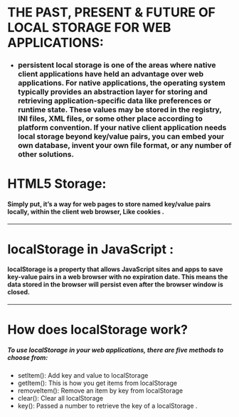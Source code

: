 # THE PAST, PRESENT & FUTURE OF LOCAL STORAGE FOR WEB APPLICATIONS: 

* ### persistent local storage is one of the areas where native client applications have held an advantage over web applications. For native applications, the operating system typically provides an abstraction layer for storing and retrieving application-specific data like preferences or runtime state. These values may be stored in the registry, INI files, XML files, or some other place according to platform convention. If your native client application needs local storage beyond key/value pairs, you can embed your own database, invent your own file format, or any number of other solutions.

# HTML5 Storage:
#### Simply put, it’s a way for web pages to store named key/value pairs locally, within the client web browser, Like cookies .

------------------------------------
# localStorage in JavaScript :

#### localStorage is a property that allows JavaScript sites and apps to save key-value pairs in a web browser with no expiration date. This means the data stored in the browser will persist even after the browser window is closed.

------------------------------------
# How does localStorage work?

##### To use localStorage in your web applications, there are five methods to choose from:
* setItem(): Add key and value to localStorage
* getItem(): This is how you get items from localStorage
* removeItem(): Remove an item by key from localStorage
* clear(): Clear all localStorage
* key(): Passed a number to retrieve the key of a localStorage .